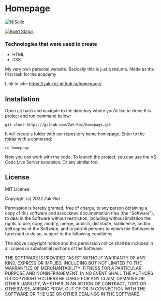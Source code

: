 # Homepage

[![N|Solid](https://cldup.com/dTxpPi9lDf.thumb.png)](https://nodesource.com/products/nsolid)

[![Build Status](https://travis-ci.org/joemccann/dillinger.svg?branch=master)](https://zak-roz.github.io/homepage/)

### Technologies that were used to create
- HTML
- CSS

My very own personal website. Basically this is just a résumé. Made as the first task for the academy

Link to site: https://zak-roz.github.io/homepage/

## Installation

Open git bash and navigate to the directory where you'd like to clone this project and run command below:

`git clone https://github.com/Zak-Roz/homepage.git`

It will create a folder with our repository name homepage. Enter to the folder with a command:

`cd homepage`

Now you can work with the code. To launch the project, you can use the VS Code Live Server extension. Or any similar tool.

## License

MIT License

Copyright (c) 2022 Zak-Roz

Permission is hereby granted, free of charge, to any person obtaining a copy
of this software and associated documentation files (the "Software"), to deal
in the Software without restriction, including without limitation the rights
to use, copy, modify, merge, publish, distribute, sublicense, and/or sell
copies of the Software, and to permit persons to whom the Software is
furnished to do so, subject to the following conditions:

The above copyright notice and this permission notice shall be included in all
copies or substantial portions of the Software.

THE SOFTWARE IS PROVIDED "AS IS", WITHOUT WARRANTY OF ANY KIND, EXPRESS OR
IMPLIED, INCLUDING BUT NOT LIMITED TO THE WARRANTIES OF MERCHANTABILITY,
FITNESS FOR A PARTICULAR PURPOSE AND NONINFRINGEMENT. IN NO EVENT SHALL THE
AUTHORS OR COPYRIGHT HOLDERS BE LIABLE FOR ANY CLAIM, DAMAGES OR OTHER
LIABILITY, WHETHER IN AN ACTION OF CONTRACT, TORT OR OTHERWISE, ARISING FROM,
OUT OF OR IN CONNECTION WITH THE SOFTWARE OR THE USE OR OTHER DEALINGS IN THE
SOFTWARE.
